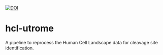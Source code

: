 [![DOI](https://zenodo.org/badge/454280588.svg)](https://zenodo.org/badge/latestdoi/454280588)

# hcl-utrome
A pipeline to reprocess the Human Cell Landscape data for cleavage site identification.
